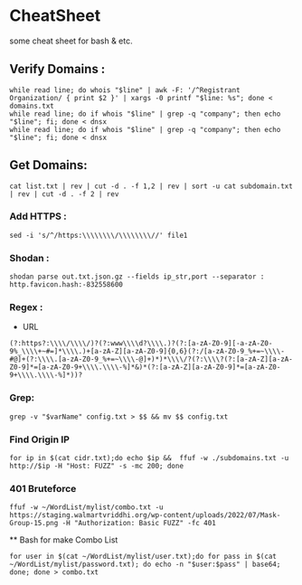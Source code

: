 # CheatSheet
some cheat sheet for bash &amp; etc.

## Verify Domains :
```
while read line; do whois "$line" | awk -F: '/^Registrant Organization/ { print $2 }' | xargs -0 printf "$line: %s"; done < domains.txt
while read line; do if whois "$line" | grep -q "company"; then echo "$line"; fi; done < dnsx
while read line; do if whois "$line" | grep -q "company"; then echo "$line"; fi; done < dnsx
```
## Get Domains:
```
cat list.txt | rev | cut -d . -f 1,2 | rev | sort -u cat subdomain.txt | rev | cut -d . -f 2 | rev
```
### Add HTTPS :
```
sed -i 's/^/https:\\\\\\\\/\\\\\\\\//' file1
```
### Shodan :
```
shodan parse out.txt.json.gz --fields ip_str,port --separator : http.favicon.hash:-832558600
```
### Regex :
- URL
```
(?:https?:\\\\/\\\\/)?(?:www\\\\d?\\\\.)?(?:[a-zA-Z0-9][-a-zA-Z0-9%_\\\\+~#=]*\\\\.)+[a-zA-Z][a-zA-Z0-9]{0,6}(?:/[a-zA-Z0-9_%+=~\\\\-#@]+(?:\\\\.[a-zA-Z0-9_%+=~\\\\-@]+)*)*\\\\/?(?:\\\\?(?:[a-zA-Z][a-zA-Z0-9]*=[a-zA-Z0-9+\\\\.\\\\-%]*&)*(?:[a-zA-Z][a-zA-Z0-9]*=[a-zA-Z0-9+\\\\.\\\\-%]*))?
```
### Grep:
```
grep -v "$varName" config.txt > $$ && mv $$ config.txt
```
### Find Origin IP
```
for ip in $(cat cidr.txt);do echo $ip &&  ffuf -w ./subdomains.txt -u http://$ip -H "Host: FUZZ" -s -mc 200; done
```
### 401 Bruteforce 
```
ffuf -w ~/WordList/mylist/combo.txt -u https://staging.walmartvriddhi.org/wp-content/uploads/2022/07/Mask-Group-15.png -H "Authorization: Basic FUZZ" -fc 401
```
** Bash for make Combo List
```
for user in $(cat ~/WordList/mylist/user.txt);do for pass in $(cat ~/WordList/mylist/password.txt); do echo -n "$user:$pass" | base64; done; done > combo.txt
```
